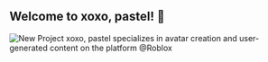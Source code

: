 ## Welcome to xoxo, pastel! 👋
![New Project](https://user-images.githubusercontent.com/112826340/189335912-ab8ec2f3-7ded-4a47-b5f9-ecc8b32ab57d.png)
xoxo, pastel specializes in avatar creation and user-generated content on the platform @Roblox
<!--

**Here are some ideas to get you started:**

🙋‍♀️ A short introduction - what is your organization all about?
🌈 Contribution guidelines - how can the community get involved?
👩‍💻 Useful resources - where can the community find your docs? Is there anything else the community should know?
🍿 Fun facts - what does your team eat for breakfast?
🧙 Remember, you can do mighty things with the power of [Markdown](https://docs.github.com/github/writing-on-github/getting-started-with-writing-and-formatting-on-github/basic-writing-and-formatting-syntax)
-->

